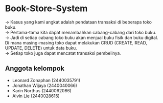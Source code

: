 # Book-Store-System
-> Kasus yang kami angkat adalah pendataan transaksi di beberapa toko buku.<br />
-> Pertama-tama kita dapat menambahkan cabang-cabang dari toko buku.<br />
-> Jadi di setiap cabang toko buku akan menjual buku fisik dan buku digital. Di mana masing-masing toko dapat melakukan CRUD (CREATE, READ, UPDATE, DELETE) untuk data buku.<br />
-> Setiap toko juga dapat mencatat transaksi pembelinya.<br />

## Anggota kelompok
- Leonard Zonaphan (2440035791)
- Jonathan Wijaya (2440040066)
- Karin Northus (2440062086)
- Alvin Lie (2440028615)
